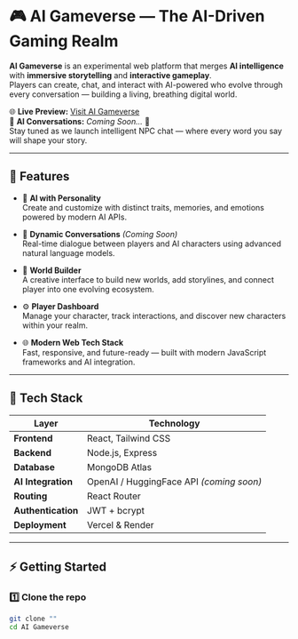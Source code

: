 # 🎮 AI Gameverse — The AI-Driven Gaming Realm

**AI Gameverse** is an experimental web platform that merges **AI intelligence** with **immersive storytelling** and **interactive gameplay**.  
Players can create, chat, and interact with AI-powered who evolve through every conversation — building a living, breathing digital world.

🌐 **Live Preview:** [Visit AI Gameverse](https://ai-gameverse.vercel.app/)  
💬 **AI Conversations:** *Coming Soon...* 🚀  
Stay tuned as we launch intelligent NPC chat — where every word you say will shape your story.

---

## 🚀 Features

- 🤖 **AI with Personality**  
  Create and customize  with distinct traits, memories, and emotions powered by modern AI APIs.

- 💬 **Dynamic Conversations** *(Coming Soon)*  
  Real-time dialogue between players and AI characters using advanced natural language models.

- 🧩 **World Builder**  
  A creative interface to build new worlds, add storylines, and connect player into one evolving ecosystem.

- ⚙️ **Player Dashboard**  
  Manage your character, track interactions, and discover new characters within your realm.

- 🌐 **Modern Web Tech Stack**  
  Fast, responsive, and future-ready — built with modern JavaScript frameworks and AI integration.

---

## 🧠 Tech Stack

| Layer | Technology |
|--------|-------------|
| **Frontend** | React, Tailwind CSS |
| **Backend** | Node.js, Express |
| **Database** | MongoDB Atlas |
| **AI Integration** | OpenAI / HuggingFace API *(coming soon)* |
| **Routing** | React Router |
| **Authentication** | JWT + bcrypt |
| **Deployment** | Vercel & Render |

---

## ⚡ Getting Started

### 1️⃣ Clone the repo
```bash
git clone ""
cd AI Gameverse
